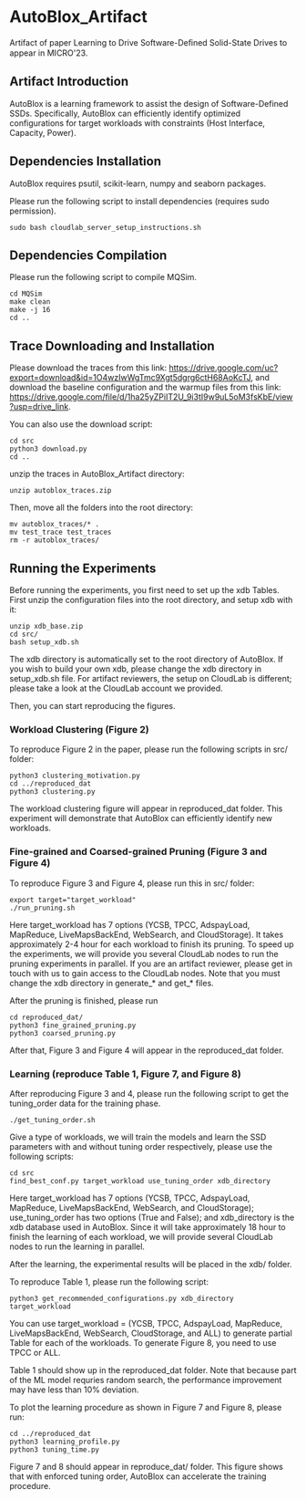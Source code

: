 # AutoBlox_Artifact

Artifact of paper Learning to Drive Software-Deﬁned Solid-State Drives to appear in MICRO'23.

## Artifact Introduction

AutoBlox is a learning framework to assist the design of Software-Defined SSDs. Specifically, AutoBlox can efficiently identify optimized configurations for target workloads with constraints (Host Interface, Capacity, Power).

## Dependencies Installation 

AutoBlox requires psutil, scikit-learn, numpy and seaborn packages. 

Please run the following script to install dependencies (requires sudo permission).

```
sudo bash cloudlab_server_setup_instructions.sh
```

## Dependencies Compilation

Please run the following script to compile MQSim.

```
cd MQSim
make clean
make -j 16
cd ..
```

## Trace Downloading and Installation

Please download the traces from this link: https://drive.google.com/uc?export=download&id=1O4wzIwWgTmc9Xgt5dgrg6ctH68AoKcTJ, and download the baseline configuration and the warmup files from this link: https://drive.google.com/file/d/1ha25yZPiIT2U_9i3tI9w9uL5oM3fsKbE/view?usp=drive_link.

You can also use the download script:

```
cd src
python3 download.py
cd ..
```

unzip the traces in AutoBlox_Artifact directory:

```
unzip autoblox_traces.zip
```

Then, move all the folders into the root directory:

```
mv autoblox_traces/* .
mv test_trace test_traces
rm -r autoblox_traces/
```

## Running the Experiments


Before running the experiments, you first need to set up the xdb Tables. First unzip the configuration files into the root directory, and setup xdb with it:

```
unzip xdb_base.zip
cd src/
bash setup_xdb.sh
```

The xdb directory is automatically set to the root directory of AutoBlox. If you wish to build your own xdb, please change the xdb directory in setup_xdb.sh file. For artifact reviewers, the setup on CloudLab is different; please take a look at the CloudLab account we provided.

Then, you can start reproducing the figures.

### Workload Clustering (Figure 2)

To reproduce Figure 2 in the paper, please run the following scripts in src/ folder: 

```
python3 clustering_motivation.py
cd ../reproduced_dat
python3 clustering.py
```

The workload clustering figure will appear in reproduced_dat folder. This experiment will demonstrate that AutoBlox can efficiently identify new workloads.


### Fine-grained and Coarsed-grained Pruning (Figure 3 and Figure 4)

To reproduce Figure 3 and Figure 4,  please run this in src/ folder:

```
export target="target_workload"
./run_pruning.sh
```

Here target_workload has 7 options (YCSB, TPCC, AdspayLoad, MapReduce, LiveMapsBackEnd, WebSearch, and CloudStorage). It takes approximately 2-4 hour for each workload to finish its pruning. To speed up the experiments, we will provide you several CloudLab nodes to run the pruning experiments in parallel. If you are an artifact reviewer, please get in touch with us to gain access to the CloudLab nodes. Note that you must change the xdb directory in generate_* and get_* files.

After the pruning is finished, please run

```
cd reproduced_dat/
python3 fine_grained_pruning.py
python3 coarsed_pruning.py
```

After that,  Figure 3 and Figure 4 will appear in the reproduced_dat folder.

### Learning (reproduce Table 1, Figure 7, and Figure 8)

After reproducing Figure 3 and 4, please run the following script to get the tuning_order data for the training phase.

```
./get_tuning_order.sh
```


Give a type of workloads, we will train the models and learn the SSD parameters with and without tuning order respectively, please use the following scripts: 

```
cd src
find_best_conf.py target_workload use_tuning_order xdb_directory
```

Here target_workload has 7 options (YCSB, TPCC, AdspayLoad, MapReduce, LiveMapsBackEnd, WebSearch, and CloudStorage); use_tuning_order has two options (True and False); and xdb_directory is the xdb database used in AutoBlox. Since it will take approximately 18 hour to finish the learning of each workload, we will provide several CloudLab nodes to run the learning in parallel.

After the learning, the experimental results will be placed in the xdb/ folder. 

To reproduce Table 1, please run the following script:

```
python3 get_recommended_configurations.py xdb_directory target_workload
```

You can use target_workload = (YCSB, TPCC, AdspayLoad, MapReduce, LiveMapsBackEnd, WebSearch, CloudStorage, and ALL) to generate partial Table for each of the workloads. To generate Figure 8, you need to use TPCC or ALL.

Table 1 should show up in the reproduced_dat folder. Note that because part of the ML model requries random search, the performance improvement may have less than 10\% deviation.

To plot the learning procedure as shown in Figure 7 and Figure 8, please run: 

```
cd ../reproduced_dat
python3 learning_profile.py
python3 tuning_time.py
```

Figure 7 and 8 should appear in reproduce_dat/ folder. This figure shows that with enforced tuning order, AutoBlox can accelerate the training procedure.



